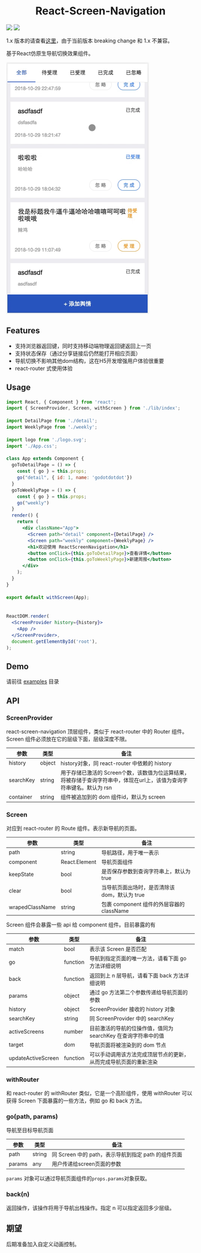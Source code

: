<div align="center">
  <h1>React-Screen-Navigation</h1>
</div>
<a href="https://www.npmjs.com/package/react-screen-navigation"><img src="https://img.shields.io/npm/v/react-screen-navigation.svg" /></a> <a href="https://npm-stat.com/charts.html?package=react-screen-navigation"><img src="https://img.shields.io/npm/dt/react-screen-navigation.svg" /></a>



1.x 版本的请查看[这里](https://github.com/GoDotDotDot/react-screen-navigation/tree/1.x)，由于当前版本 breaking change 和 1.x 不兼容。 

基于React仿原生导航切换效果组件。

![desc](./desc.gif)

## Features

- 支持浏览器返回键，同时支持移动端物理返回键返回上一页
- 支持状态保存（通过分享链接后仍然能打开相应页面）
- 导航切换不影响其他dom结构，这在H5开发增强用户体验很重要
- react-router 式使用体验

## Usage

```jsx
import React, { Component } from 'react';
import { ScreenProvider, Screen, withScreen } from './lib/index';

import DetailPage from './detail';
import WeeklyPage from './weekly';

import logo from './logo.svg';
import './App.css';

class App extends Component {
  goToDetailPage = () => {
    const { go } = this.props;
    go("detail", { id: 1, name: 'godotdotdot'})
  }
  goToWeeklyPage = () => {
    const { go } = this.props;
    go("weekly")
  }
  render() {
    return (
      <div className="App">
        <Screen path="detail" component={DetailPage} />
        <Screen path="weekly" component={WeeklyPage} />
        <h1>欢迎使用 ReactScreenNavigation</h1>
        <button onClick={this.goToDetailPage}>查看详情</button>
        <button onClick={this.goToWeeklyPage}>新建周报</button>
      </div>
    );
  }
}

export default withScreen(App);


ReactDOM.render(
  <ScreenProvider history={history}>
    <App />
  </ScreenProvider>,
  document.getElementById('root'),
);
```

## Demo

请前往 [examples](https://github.com/GoDotDotDot/react-screen-navigation/examples/create-react-app) 目录

## API

### ScreenProvider

react-screen-navigation 顶层组件，类似于 react-router 中的 Router 组件。Screen 组件必须放在它的层级下面，层级深度不限。

| 参数      | 类型   | 备注                                                         |
| --------- | ------ | ------------------------------------------------------------ |
| history   | object | history对象，同 react-router 中依赖的 history                |
| searchKey | string | 用于存储已激活的 Screen个数，该数值为位运算结果，将被存储于查询字符串中，体现在url上，该值为查询字符串键名。默认为 rsn |
| container | string | 组件被追加到的 dom 组件id，默认为 screen                     |



### Screen

对应到 react-router 的 Route 组件。表示新导航的页面。

| 参数            | 类型          | 备注                                          |
| --------------- | ------------- | --------------------------------------------- |
| path            | string        | 导航路径，用于唯一表示                        |
| component       | React.Element | 导航页面组件                                  |
| keepState       | bool          | 是否保存参数到查询字符串上，默认为 true       |
| clear           | bool          | 当导航页面出场时，是否清除该 dom，默认为 true |
| wrapedClassName | string        | 包裹 component 组件的外层容器的 className     |

Screen 组件会暴露一些 api 给 component 组件。目前暴露的有

| 参数               | 类型     | 备注                                                         |
| ------------------ | -------- | ------------------------------------------------------------ |
| match              | bool     | 表示该 Screen 是否匹配                                       |
| go                 | function | 导航到指定页面的唯一方法，请看下面 go 方法详细说明           |
| back               | function | 返回到上 n 层导航，请看下面 back 方法详细说明                |
| params             | object   | 通过 go 方法第二个参数传递给导航页面的参数                   |
| history            | object   | ScreenProvider 接收的 history 对象                           |
| searchKey          | string   | 同 ScreenProvider 中的 searchKey                             |
| activeScreens      | number   | 目前激活的导航的位操作值，值同为 searchKey 在查询字符串中的值 |
| target             | dom      | 导航页面将被渲染到的 dom 节点                                |
| updateActiveScreen | function | 可以手动调用该方法完成顶层节点的更新，从而完成导航页面的重新渲染 |



### withRouter

和 react-router 的 withRouter 类似，它是一个高阶组件，使用 withRouter 可以获得 Screen 下面暴露的一些方法，例如 go 和 back 方法。

### go(path, params)

导航至目标导航页面

| 参数   | 类型   | 备注                                                |
| ------ | ------ | --------------------------------------------------- |
| path   | string | 同 Screen 中的 path，表示导航到指定 path 的组件页面 |
| params | any    | 用户传递给screen页面的参数                          |

`params` 对象可以通过导航页面组件的`props.params`对象获取。

### back(n)

返回操作，该操作将用于导航出栈操作。指定 n 可以指定返回多少层级。

## 期望

后期准备加入自定义动画控制。



